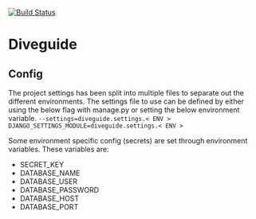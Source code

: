 [![Build Status](https://travis-ci.org/treilly94/diveguide.svg?branch=dev)](https://travis-ci.org/treilly94/diveguide)

# Diveguide

## Config
The project settings has been split into multiple files to separate out the different environments.
The settings file to use can be defined by either using the below flag with manage.py or setting the below environment
variable.
```--settings=diveguide.settings.< ENV >```
```DJANGO_SETTINGS_MODULE=diveguide.settings.< ENV >```

Some environment specific config (secrets) are set through environment variables.
These variables are:
* SECRET_KEY
* DATABASE_NAME
* DATABASE_USER
* DATABASE_PASSWORD
* DATABASE_HOST
* DATABASE_PORT